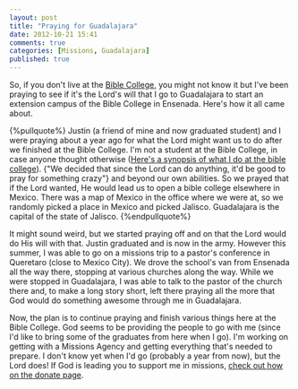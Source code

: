 ```yaml
---
layout: post
title: "Praying for Guadalajara"
date: 2012-10-21 15:41
comments: true
categories: [Missions, Guadalajara]
published: true
---
```


So, if you don't live at the [Bible College](http://ccbcmexico.com/), you might not know it but I've been praying to see if it's the Lord's will that I go to Guadalajara to start an extension campus of the Bible College in Ensenada. Here's how it all came about.

{%pullquote%}
Justin (a friend of mine and now graduated student) and I were praying about a year ago for what the Lord might want us to do after we finished at the Bible College. I'm not a student at the Bible College, in case anyone thought otherwise ([Here's a synopsis of what I do at the bible college](/about/index.html)). {"We decided that since the Lord can do anything, it'd be good to pray for something crazy"} and beyond our own abilities. So we prayed that if the Lord wanted, He would lead us to open a bible college elsewhere in Mexico. There was a map of Mexico in the office where we were at, so we randomly picked a place in Mexico and picked Jalisco. Guadalajara is the capital of the state of Jalisco.
{%endpullquote%}

It might sound weird, but we started praying off and on that the Lord would do His will with that. Justin graduated and is now in the army. However this summer, I was able to go on a missions trip to a pastor's conference in Queretaro (close to Mexico City). We drove the school's van from Ensenada all the way there, stopping at various churches along the way. While we were stopped in Guadalajara, I was able to talk to the pastor of the church there and, to make a long story short, left there praying all the more that God would do something awesome through me in Guadalajara.

Now, the plan is to continue praying and finish various things here at the Bible College. God seems to be providing the people to go with me (since I'd like to bring some of the graduates from here when I go). I'm working on getting with a Missions Agency and getting everything that's needed to prepare. I don't know yet when I'd go (probably a year from now), but the Lord does! If God is leading you to support me in missions, [check out how on the donate page](/donate/index.html).

